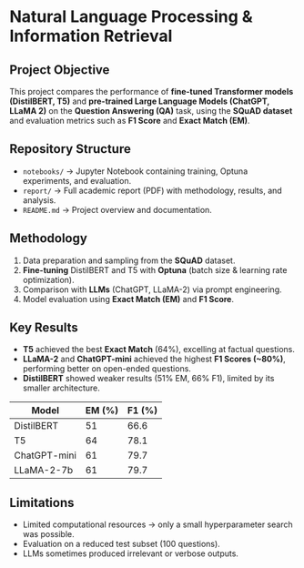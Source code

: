 


# Natural Language Processing & Information Retrieval

## Project Objective

This project compares the performance of **fine-tuned Transformer models (DistilBERT, T5)** and **pre-trained Large Language Models (ChatGPT, LLaMA 2)** on the **Question Answering (QA)** task, using the **SQuAD dataset** and evaluation metrics such as **F1 Score** and **Exact Match (EM)**.

## Repository Structure

* `notebooks/` → Jupyter Notebook containing training, Optuna experiments, and evaluation.
* `report/` → Full academic report (PDF) with methodology, results, and analysis.
* `README.md` → Project overview and documentation.

## Methodology

1. Data preparation and sampling from the **SQuAD** dataset.
2. **Fine-tuning** DistilBERT and T5 with **Optuna** (batch size & learning rate optimization).
3. Comparison with **LLMs** (ChatGPT, LLaMA-2) via prompt engineering.
4. Model evaluation using **Exact Match (EM)** and **F1 Score**.

## Key Results

* **T5** achieved the best **Exact Match** (64%), excelling at factual questions.
* **LLaMA-2** and **ChatGPT-mini** achieved the highest **F1 Scores (\~80%)**, performing better on open-ended questions.
* **DistilBERT** showed weaker results (51% EM, 66% F1), limited by its smaller architecture.

| Model        | EM (%) | F1 (%) |
| ------------ | ------ | ------ |
| DistilBERT   | 51     | 66.6   |
| T5           | 64     | 78.1   |
| ChatGPT-mini | 61     | 79.7   |
| LLaMA-2-7b   | 61     | 79.7   |

## Limitations

* Limited computational resources → only a small hyperparameter search was possible.
* Evaluation on a reduced test subset (100 questions).
* LLMs sometimes produced irrelevant or verbose outputs.





